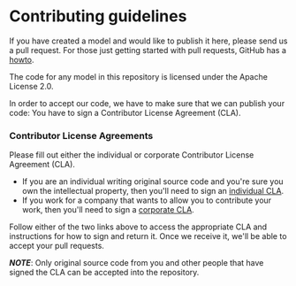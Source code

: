 # Contributing guidelines

If you have created a model and would like to publish it here, please send us a
pull request. For those just getting started with pull requests, GitHub has a
[howto](https://help.github.com/articles/using-pull-requests/).

The code for any model in this repository is licensed under the Apache License
2.0.

In order to accept our code, we have to make sure that we can publish your code:
You have to sign a Contributor License Agreement (CLA).

### Contributor License Agreements

Please fill out either the individual or corporate Contributor License Agreement (CLA).

  * If you are an individual writing original source code and you're sure you own the intellectual property, then you'll need to sign an [individual CLA](http://code.google.com/legal/individual-cla-v1.0.html).
  * If you work for a company that wants to allow you to contribute your work, then you'll need to sign a [corporate CLA](http://code.google.com/legal/corporate-cla-v1.0.html).

Follow either of the two links above to access the appropriate CLA and instructions for how to sign and return it. Once we receive it, we'll be able to accept your pull requests.

***NOTE***: Only original source code from you and other people that have signed the CLA can be accepted into the repository.

